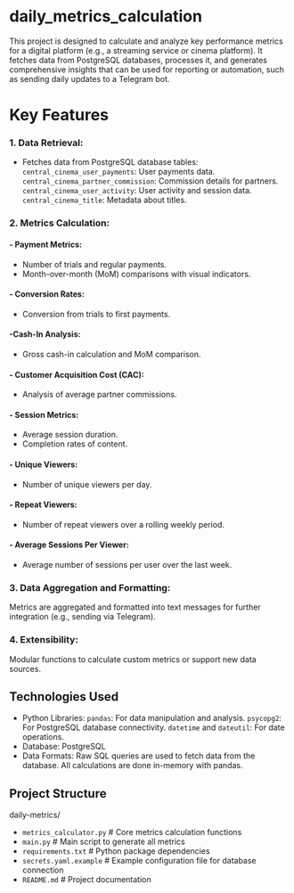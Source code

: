 # daily_metrics_calculation
This project is designed to calculate and analyze key performance metrics for a digital platform (e.g., a streaming service or cinema platform). It fetches data from PostgreSQL databases, processes it, and generates comprehensive insights that can be used for reporting or automation, such as sending daily updates to a Telegram bot.
# Key Features

### 1. Data Retrieval:
- Fetches data from PostgreSQL database tables:
`central_cinema_user_payments`: User payments data.
`central_cinema_partner_commission`: Commission details for partners.
`central_cinema_user_activity`: User activity and session data.
`central_cinema_title`: Metadata about titles.

### 2. Metrics Calculation:
#### - Payment Metrics:
- Number of trials and regular payments.
- Month-over-month (MoM) comparisons with visual indicators.
#### - Conversion Rates:
- Conversion from trials to first payments.
#### -Cash-In Analysis:
- Gross cash-in calculation and MoM comparison.
#### - Customer Acquisition Cost (CAC):
- Analysis of average partner commissions.
#### - Session Metrics:
- Average session duration.
- Completion rates of content.
#### - Unique Viewers:
- Number of unique viewers per day.
#### - Repeat Viewers:
- Number of repeat viewers over a rolling weekly period.
#### - Average Sessions Per Viewer:
- Average number of sessions per user over the last week.

### 3. Data Aggregation and Formatting:
Metrics are aggregated and formatted into text messages for further integration (e.g., sending via Telegram).
### 4. Extensibility:
Modular functions to calculate custom metrics or support new data sources.

## Technologies Used
- Python Libraries:
`pandas`: For data manipulation and analysis.
`psycopg2`: For PostgreSQL database connectivity.
`datetime` and `dateutil`: For date operations.
- Database:
PostgreSQL
- Data Formats:
Raw SQL queries are used to fetch data from the database.
All calculations are done in-memory with pandas.

## Project Structure

daily-metrics/
- `metrics_calculator.py`        # Core metrics calculation functions
- `main.py`                      # Main script to generate all metrics
- `requirements.txt`             # Python package dependencies
- `secrets.yaml.example`         # Example configuration file for database connection
- `README.md`                    # Project documentation


